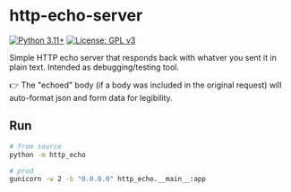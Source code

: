 # http-echo-server
[![Python 3.11+](https://upload.wikimedia.org/wikipedia/commons/6/62/Blue_Python_3.11%2B_Shield_Badge.svg)](https://www.python.org)
[![License: GPL v3](https://upload.wikimedia.org/wikipedia/commons/8/86/GPL_v3_Blue_Badge.svg)](https://www.gnu.org/licenses/gpl-3.0.en.html)

Simple HTTP echo server that responds back with whatver you sent it in plain text.  Intended as debugging/testing tool.

👉 The "echoed" body (if a body was included in the original request) will auto-format json and form data for legibility.

## Run
```bash
# from source
python -m http_echo

# prod
gunicorn -w 2 -b "0.0.0.0" http_echo.__main__:app
```